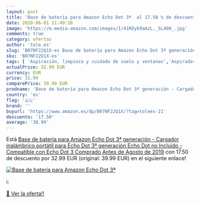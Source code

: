 ```yaml
---
layout: post
title: 'Base de batería para Amazon Echo Dot 3ª  al 17.50 % de descuento'
date: 2020-06-01 11:49:16
image: 'https://m.media-amazon.com/images/I/41ROyk9aAzL._SL400_.jpg'
comments: true
category: ofertas
author: 'tole.es'
slug: 'B07NF22Q1X-es Base de batería para Amazon Echo Dot 3ª generación -...'
sku: 'B07NF22Q1X-es'
tags: [ 'Aspiración, limpieza y cuidado de suelo y ventanas','Aspiradoras','Bombillas','Bombillas Wi-Fi','Bombillas de color','Bombillas de uso específico','Bricolaje y herramientas','Enchufes estándar','Enchufes inteligentes y a control remoto','Enchufes y accesorios','Hogar y cocina','Iluminación','Iluminación de interior','Iluminación decorativa y para usos específicos de interior','Instalación eléctrica','Robots aspiradores','Tiras LED de interior','amazon','echo', ]
actualPrice: 32.99 EUR
currency: EUR
price: 32.99
comparePrice: 39.99 EUR
prodname: 'Base de batería para Amazon Echo Dot 3ª generación - Cargador inalámbrico portátil para Echo Dot 3ª generación  Echo Dot no Incluido  - Compatible con Echo Dot 3 Comprado Antes de Agosto de 2019'
country: 'es'
flag: '🇪🇸'
brand: ''
buyurl: 'https://www.amazon.es/dp/B07NF22Q1X/?tag=tolees-21'
descuento: '17.50'
average: '38.99'
---
```


Está [Base de batería para Amazon Echo Dot 3ª generación - Cargador inalámbrico portátil para Echo Dot 3ª generación  Echo Dot no Incluido  - Compatible con Echo Dot 3 Comprado Antes de Agosto de 2019](https://www.amazon.es/dp/B07NF22Q1X/?tag=tolees-21) con 17.50 de descuento por 32.99 EUR (original: 39.99 EUR) en el siguiente enlace!

[![Base de batería para Amazon Echo Dot 3ª ](https://m.media-amazon.com/images/I/41ROyk9aAzL._SL400_.jpg)](https://www.amazon.es/dp/B07NF22Q1X/?tag=tolees-21)

ℹ️:


[🛒 Ver la oferta!!](https://www.amazon.es/dp/B07NF22Q1X/?tag=tolees-21)
